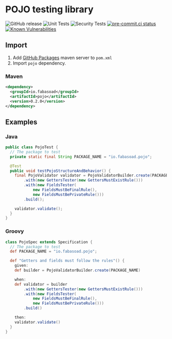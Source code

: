 # POJO testing library

![GitHub release](https://img.shields.io/github/v/release/fabasoad/pojo?include_prereleases)
![Unit Tests](https://github.com/fabasoad/pojo/workflows/Unit%20Tests/badge.svg)
![Security Tests](https://github.com/fabasoad/pojo/workflows/Security%20Tests/badge.svg)
[![pre-commit.ci status](https://results.pre-commit.ci/badge/github/fabasoad/pojo/main.svg)](https://results.pre-commit.ci/latest/github/fabasoad/pojo/main)
[![Known Vulnerabilities](https://snyk.io/test/github/fabasoad/pojo/badge.svg)](https://snyk.io/test/github/fabasoad/pojo)

## Import

1. Add [GitHub Packages](https://docs.github.com/en/packages/working-with-a-github-packages-registry/working-with-the-apache-maven-registry#authenticating-to-github-packages)
   maven server to `pom.xml`
2. Import `pojo` dependency.

### Maven

```xml
<dependency>
  <groupId>io.fabasoad</groupId>
  <artifactId>pojo</artifactId>
  <version>0.2.0</version>
</dependency>
```

## Examples

### Java

```java
public class PojoTest {
  // The package to test
  private static final String PACKAGE_NAME = "io.fabasoad.pojo";

  @Test
  public void testPojoStructureAndBehavior() {
    final PojoValidator validator = PojoValidatorBuilder.create(PACKAGE_NAME)
        .with(new GettersTester(new GettersMustExistRule()))
        .with(new FieldsTester(
            new FieldsMustBeFinalRule(),
            new FieldsMustBePrivateRule()))
        .build();

    validator.validate();
  }
}
```

### Groovy

```groovy
class PojoSpec extends Specification {
  // The package to test
  def PACKAGE_NAME = "io.fabasoad.pojo";

  def "Getters and fields must follow the rules"() {
    given:
    def builder = PojoValidatorBuilder.create(PACKAGE_NAME)

    when:
    def validator = builder
        .with(new GettersTester(new GettersMustExistRule()))
        .with(new FieldsTester(
            new FieldsMustBeFinalRule(),
            new FieldsMustBePrivateRule()))
        .build()

    then:
    validator.validate()
  }
}
```
